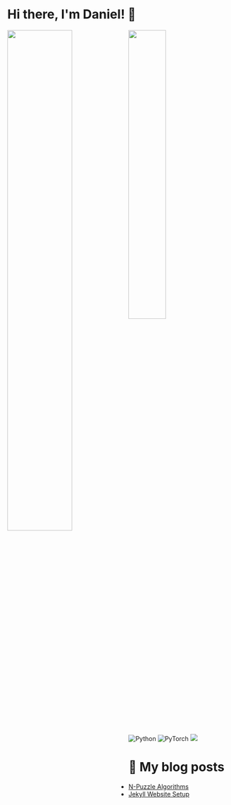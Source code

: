 # Hi there, I'm Daniel! :wave:

<img align="left" width="54%" src="https://github-readme-stats.vercel.app/api?username=dagleaves&theme=dark&show_icons=true" />
<img align="left" width="41%" src="https://github-readme-stats.vercel.app/api/top-langs/?username=dagleaves&layout=compact" />

<br/><br/>
<br/><br/>
<br/><br/>
<br/><br/>

![Python](https://img.shields.io/badge/python-3670A0?style=for-the-badge&logo=python&logoColor=ffdd54)
![PyTorch](https://img.shields.io/badge/PyTorch-%23EE4C2C.svg?style=for-the-badge&logo=PyTorch&logoColor=white)
<a href="https://www.linkedin.com/in/dagleaves/"><img src="https://img.shields.io/badge/linkedin-%230077B5.svg?style=for-the-badge&logo=linkedin&logoColor=white"/></a>

# :book: My blog posts
<!-- BLOG-POST-LIST:START -->
- [N-Puzzle Algorithms](http://dagleaves.com/2023/02/01/n-puzzle)
- [Jekyll Website Setup](http://dagleaves.com/2022/01/11/setup-website)
<!-- BLOG-POST-LIST:END -->

